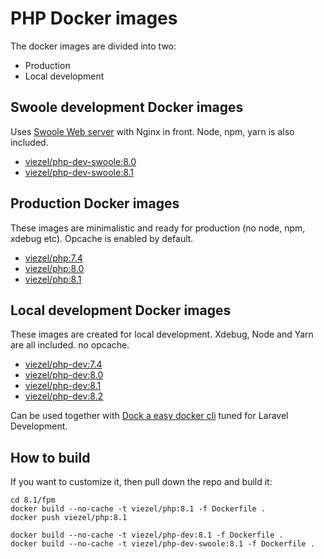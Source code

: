 # PHP Docker images

The docker images are divided into two:

* Production 
* Local development

## Swoole development Docker images

Uses [Swoole Web server](https://www.swoole.co.uk) with Nginx in front. Node, npm, yarn is also included.

-	[viezel/php-dev-swoole:8.0](https://github.com/viezel/php/blob/master/8.0/dev-swoole/Dockerfile)
-	[viezel/php-dev-swoole:8.1](https://github.com/viezel/php/blob/master/8.1/dev-swoole/Dockerfile)


## Production Docker images

These images are minimalistic and ready for production (no node, npm, xdebug etc). Opcache is enabled by default. 

-	[viezel/php:7.4](https://github.com/viezel/php/blob/master/7.4/fpm/Dockerfile)
-	[viezel/php:8.0](https://github.com/viezel/php/blob/master/8.0/fpm/Dockerfile)
-	[viezel/php:8.1](https://github.com/viezel/php/blob/master/8.1/fpm/Dockerfile)


## Local development Docker images

These images are created for local development. Xdebug, Node and Yarn are all included. no opcache. 

-	[viezel/php-dev:7.4](https://github.com/viezel/php/blob/master/7.4/dev/Dockerfile)
-	[viezel/php-dev:8.0](https://github.com/viezel/php/blob/master/8.0/dev/Dockerfile)
-	[viezel/php-dev:8.1](https://github.com/viezel/php/blob/master/8.1/dev/Dockerfile)
-	[viezel/php-dev:8.2](https://github.com/viezel/php/blob/master/8.2/dev/Dockerfile)

Can be used together with [Dock a easy docker cli](https://github.com/viezel/dock) tuned for Laravel Development.

## How to build

If you want to customize it, then pull down the repo and build it:

```
cd 8.1/fpm
docker build --no-cache -t viezel/php:8.1 -f Dockerfile .
docker push viezel/php:8.1
```

```
docker build --no-cache -t viezel/php-dev:8.1 -f Dockerfile .
docker build --no-cache -t viezel/php-dev-swoole:8.1 -f Dockerfile .
```
